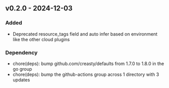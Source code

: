 ## v0.2.0 - 2024-12-03
### Added
* Deprecated resource_tags field and auto infer based on environment like the other cloud plugins
### Dependency
* chore(deps): bump github.com/creasty/defaults from 1.7.0 to 1.8.0 in the go group
* chore(deps): bump the github-actions group across 1 directory with 3 updates
